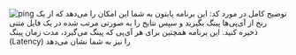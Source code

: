 ![ping](https://github.com/user-attachments/assets/d2cb02a8-946a-41df-9934-be1fc1c74ec3)
توضیح کامل در مورد کد:
این برنامه پایتون به شما این امکان را می‌دهد که از یک رنج از آی‌پی‌ها پینگ بگیرید و سپس نتایج را به صورتی مرتب شده در یک فایل متنی ذخیره کنید. این برنامه همچنین برای هر آی‌پی که پینگ می‌گیرد، مدت زمان پینگ (Latency) را نیز به شما نشان می‌دهد
